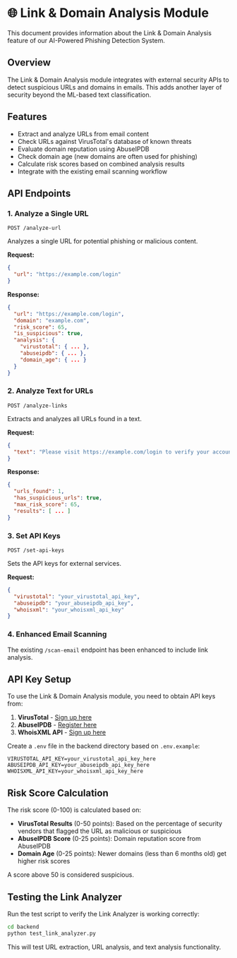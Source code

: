 # 🌐 Link & Domain Analysis Module

This document provides information about the Link & Domain Analysis feature of our AI-Powered Phishing Detection System.

## Overview

The Link & Domain Analysis module integrates with external security APIs to detect suspicious URLs and domains in emails. This adds another layer of security beyond the ML-based text classification.

## Features

- Extract and analyze URLs from email content
- Check URLs against VirusTotal's database of known threats
- Evaluate domain reputation using AbuseIPDB
- Check domain age (new domains are often used for phishing)
- Calculate risk scores based on combined analysis results
- Integrate with the existing email scanning workflow

## API Endpoints

### 1. Analyze a Single URL

```
POST /analyze-url
```

Analyzes a single URL for potential phishing or malicious content.

**Request:**

```json
{
  "url": "https://example.com/login"
}
```

**Response:**

```json
{
  "url": "https://example.com/login",
  "domain": "example.com",
  "risk_score": 65,
  "is_suspicious": true,
  "analysis": {
    "virustotal": { ... },
    "abuseipdb": { ... },
    "domain_age": { ... }
  }
}
```

### 2. Analyze Text for URLs

```
POST /analyze-links
```

Extracts and analyzes all URLs found in a text.

**Request:**

```json
{
  "text": "Please visit https://example.com/login to verify your account."
}
```

**Response:**

```json
{
  "urls_found": 1,
  "has_suspicious_urls": true,
  "max_risk_score": 65,
  "results": [ ... ]
}
```

### 3. Set API Keys

```
POST /set-api-keys
```

Sets the API keys for external services.

**Request:**

```json
{
  "virustotal": "your_virustotal_api_key",
  "abuseipdb": "your_abuseipdb_api_key",
  "whoisxml": "your_whoisxml_api_key"
}
```

### 4. Enhanced Email Scanning

The existing `/scan-email` endpoint has been enhanced to include link analysis.

## API Key Setup

To use the Link & Domain Analysis module, you need to obtain API keys from:

1. **VirusTotal** - [Sign up here](https://www.virustotal.com/gui/join-us)
2. **AbuseIPDB** - [Register here](https://www.abuseipdb.com/register)
3. **WhoisXML API** - [Sign up here](https://www.whoisxmlapi.com/signup.php)

Create a `.env` file in the backend directory based on `.env.example`:

```
VIRUSTOTAL_API_KEY=your_virustotal_api_key_here
ABUSEIPDB_API_KEY=your_abuseipdb_api_key_here
WHOISXML_API_KEY=your_whoisxml_api_key_here
```

## Risk Score Calculation

The risk score (0-100) is calculated based on:

- **VirusTotal Results** (0-50 points): Based on the percentage of security vendors that flagged the URL as malicious or suspicious
- **AbuseIPDB Score** (0-25 points): Domain reputation score from AbuseIPDB
- **Domain Age** (0-25 points): Newer domains (less than 6 months old) get higher risk scores

A score above 50 is considered suspicious.

## Testing the Link Analyzer

Run the test script to verify the Link Analyzer is working correctly:

```bash
cd backend
python test_link_analyzer.py
```

This will test URL extraction, URL analysis, and text analysis functionality.
